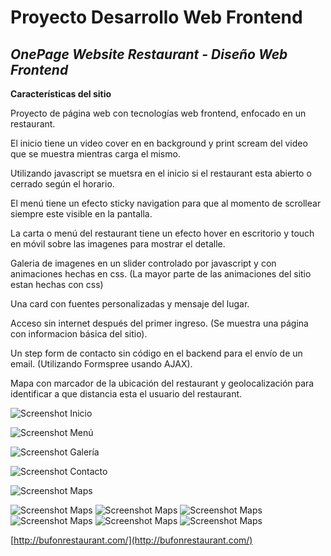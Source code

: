 # Proyecto Desarrollo Web Frontend 

## *OnePage Website Restaurant - Diseño Web Frontend*

**Características del sitio**

Proyecto de página web con tecnologías web frontend, enfocado en un restaurant.

El inicio tiene un video cover en en background y print scream del video que se muestra mientras carga el mismo.

Utilizando javascript se muetsra en el inicio si el restaurant esta abierto o cerrado según el horario.  

El menú tiene un efecto sticky navigation para que al momento de scrollear siempre este visible en la pantalla. 

La carta o menú del restaurant tiene un efecto hover en escritorio y touch en móvil sobre las imagenes para mostrar el detalle. 

Galeria de imagenes en un slider controlado por javascript y con animaciones hechas en css. (La mayor parte de las animaciones del sitio estan hechas con css)

Una card con fuentes personalizadas y mensaje del lugar. 

Acceso sin internet después del primer ingreso. (Se muestra una página con informacion básica del sitio).

Un step form de contacto sin código en el backend para el envío de un email. (Utilizando Formspree usando AJAX).

Mapa con marcador de la ubicación del restaurant y geolocalización para identificar a que distancia esta el usuario del restaurant.

![Screenshot Inicio](https://github.com/wibastidas/OnePageWebsite/blob/master/imgs/screenshot1.png)

![Screenshot Menú](https://github.com/wibastidas/OnePageWebsite/blob/master/imgs/screenshot2.png)

![Screenshot Galería](https://github.com/wibastidas/OnePageWebsite/blob/master/imgs/screenshot3.png)

![Screenshot Contacto](https://github.com/wibastidas/OnePageWebsite/blob/master/imgs/screenshot4.png)

![Screenshot Maps](https://github.com/wibastidas/OnePageWebsite/blob/master/imgs/screenshot5.png)

![Screenshot Maps](https://github.com/wibastidas/OnePageWebsite/blob/master/imgs/screenshotMobile1.png)
![Screenshot Maps](https://github.com/wibastidas/OnePageWebsite/blob/master/imgs/screenshotMobile2.png)
![Screenshot Maps](https://github.com/wibastidas/OnePageWebsite/blob/master/imgs/screenshotMobile3.png)
![Screenshot Maps](https://github.com/wibastidas/OnePageWebsite/blob/master/imgs/screenshotMobile4.png)
![Screenshot Maps](https://github.com/wibastidas/OnePageWebsite/blob/master/imgs/screenshotMobile5.png)
![Screenshot Maps](https://github.com/wibastidas/OnePageWebsite/blob/master/imgs/screenshotMobile6.png)


[http://bufonrestaurant.com/](http://bufonrestaurant.com/)


